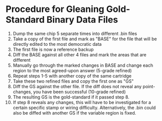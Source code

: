# Procedure for Gleaning Gold-Standard Binary Data Files
1) Dump the same chip 5 separate times into different .bin files
2) Take a copy of the first file and mark as "BASE" for the file that will be directly edited to the most democratic data
3) The first file is now a reference backup
4) Diff the BASE against all other 4 files and mark the areas that are different
5) Manually go through the marked changes in BASE and change each region to the most agreed-upon answer (5-grade refined)
6) Repeat steps 1-5 with another copy of the same cartridge
7) Take these two refined files and copy the first one as "GS"
8) Diff the GS against the other file. If the diff does not reveal any point-changes, you have been successful (10-grade refined)
9) The resulting GS is the gold-standard if it passed step 8.
10) If step 8 reveals any changes, this will have to be investigated for a certain specific stamp or wiring difficulty. Alternatively, the .bin could also be diffed with another GS if the variable region is fixed.
